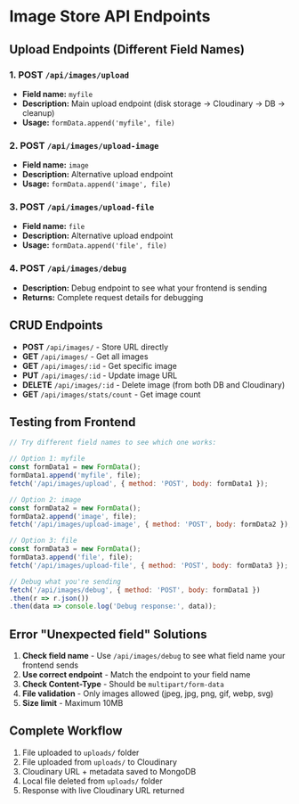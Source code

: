# Image Store API Endpoints

## Upload Endpoints (Different Field Names)

### 1. POST `/api/images/upload`
- **Field name:** `myfile`
- **Description:** Main upload endpoint (disk storage → Cloudinary → DB → cleanup)
- **Usage:** `formData.append('myfile', file)`

### 2. POST `/api/images/upload-image` 
- **Field name:** `image`
- **Description:** Alternative upload endpoint
- **Usage:** `formData.append('image', file)`

### 3. POST `/api/images/upload-file`
- **Field name:** `file`
- **Description:** Alternative upload endpoint
- **Usage:** `formData.append('file', file)`

### 4. POST `/api/images/debug`
- **Description:** Debug endpoint to see what your frontend is sending
- **Returns:** Complete request details for debugging

## CRUD Endpoints

- **POST** `/api/images/` - Store URL directly
- **GET** `/api/images/` - Get all images
- **GET** `/api/images/:id` - Get specific image
- **PUT** `/api/images/:id` - Update image URL
- **DELETE** `/api/images/:id` - Delete image (from both DB and Cloudinary)
- **GET** `/api/images/stats/count` - Get image count

## Testing from Frontend

```javascript
// Try different field names to see which one works:

// Option 1: myfile
const formData1 = new FormData();
formData1.append('myfile', file);
fetch('/api/images/upload', { method: 'POST', body: formData1 });

// Option 2: image  
const formData2 = new FormData();
formData2.append('image', file);
fetch('/api/images/upload-image', { method: 'POST', body: formData2 });

// Option 3: file
const formData3 = new FormData();
formData3.append('file', file);
fetch('/api/images/upload-file', { method: 'POST', body: formData3 });

// Debug what you're sending
fetch('/api/images/debug', { method: 'POST', body: formData1 })
.then(r => r.json())
.then(data => console.log('Debug response:', data));
```

## Error "Unexpected field" Solutions

1. **Check field name** - Use `/api/images/debug` to see what field name your frontend sends
2. **Use correct endpoint** - Match the endpoint to your field name
3. **Check Content-Type** - Should be `multipart/form-data`
4. **File validation** - Only images allowed (jpeg, jpg, png, gif, webp, svg)
5. **Size limit** - Maximum 10MB

## Complete Workflow
1. File uploaded to `uploads/` folder
2. File uploaded from `uploads/` to Cloudinary  
3. Cloudinary URL + metadata saved to MongoDB
4. Local file deleted from `uploads/` folder
5. Response with live Cloudinary URL returned
